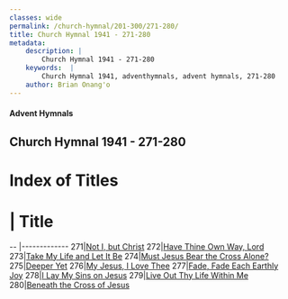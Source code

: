 ```yaml
---
classes: wide
permalink: /church-hymnal/201-300/271-280/
title: Church Hymnal 1941 - 271-280
metadata:
    description: |
        Church Hymnal 1941 - 271-280
    keywords:  |
        Church Hymnal 1941, adventhymnals, advent hymnals, 271-280
    author: Brian Onang'o
---
```


#### Advent Hymnals
## Church Hymnal 1941 - 271-280

# Index of Titles
# | Title                        
-- |-------------
271|[Not I, but Christ](/church-hymnal/201-300/271-280/Not-I,-but-Christ)
272|[Have Thine Own Way, Lord](/church-hymnal/201-300/271-280/Have-Thine-Own-Way,-Lord)
273|[Take My Life and Let It Be](/church-hymnal/201-300/271-280/Take-My-Life-and-Let-It-Be)
274|[Must Jesus Bear the Cross Alone?](/church-hymnal/201-300/271-280/Must-Jesus-Bear-the-Cross-Alone)
275|[Deeper Yet](/church-hymnal/201-300/271-280/Deeper-Yet)
276|[My Jesus, I Love Thee](/church-hymnal/201-300/271-280/My-Jesus,-I-Love-Thee)
277|[Fade, Fade Each Earthly Joy](/church-hymnal/201-300/271-280/Fade,-Fade-Each-Earthly-Joy)
278|[I Lay My Sins on Jesus](/church-hymnal/201-300/271-280/I-Lay-My-Sins-on-Jesus)
279|[Live Out Thy Life Within Me](/church-hymnal/201-300/271-280/Live-Out-Thy-Life-Within-Me)
280|[Beneath the Cross of Jesus](/church-hymnal/201-300/271-280/Beneath-the-Cross-of-Jesus)